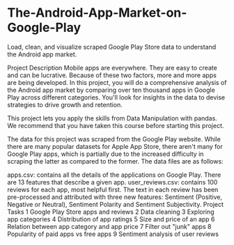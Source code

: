 # The-Android-App-Market-on-Google-Play
Load, clean, and visualize scraped Google Play Store data to understand the Android app market.

Project Description
Mobile apps are everywhere. They are easy to create and can be lucrative. Because of these two factors, more and more apps are being developed. In this project, you will do a comprehensive analysis of the Android app market by comparing over ten thousand apps in Google Play across different categories. You'll look for insights in the data to devise strategies to drive growth and retention.

This project lets you apply the skills from Data Manipulation with pandas. We recommend that you have taken this course before starting this project.

The data for this project was scraped from the Google Play website. While there are many popular datasets for Apple App Store, there aren't many for Google Play apps, which is partially due to the increased difficulty in scraping the latter as compared to the former. The data files are as follows:

apps.csv: contains all the details of the applications on Google Play. There are 13 features that describe a given app.
user_reviews.csv: contains 100 reviews for each app, most helpful first. The text in each review has been pre-processed and attributed with three new features: Sentiment (Positive, Negative or Neutral), Sentiment Polarity and Sentiment Subjectivity.
Project Tasks
1
Google Play Store apps and reviews
2
Data cleaning
3
Exploring app categories
4
Distribution of app ratings
5
Size and price of an app
6
Relation between app category and app price
7
Filter out "junk" apps
8
Popularity of paid apps vs free apps
9
Sentiment analysis of user reviews
